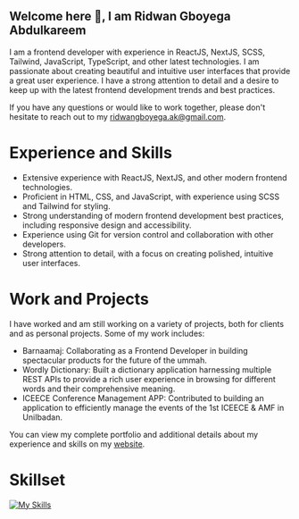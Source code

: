 ## Welcome here 👋, I am Ridwan Gboyega Abdulkareem

I am a frontend developer with experience in ReactJS, NextJS, SCSS, Tailwind, JavaScript, TypeScript, and other latest technologies. I am passionate about creating beautiful and intuitive user interfaces that provide a great user experience. I have a strong attention to detail and a desire to keep up with the latest frontend development trends and best practices.

If you have any questions or would like to work together, please don't hesitate to reach out to my ridwangboyega.ak@gmail.com.

# Experience and Skills

- Extensive experience with ReactJS, NextJS, and other modern frontend technologies.
- Proficient in HTML, CSS, and JavaScript, with experience using SCSS and Tailwind for styling.
- Strong understanding of modern frontend development best practices, including responsive design and accessibility.
- Experience using Git for version control and collaboration with other developers.
- Strong attention to detail, with a focus on creating polished, intuitive user interfaces.

# Work and Projects

I have worked and am still working on a variety of projects, both for clients and as personal projects. Some of my work includes:

- Barnaamaj: Collaborating as a Frontend Developer in building spectacular products for the future of the ummah.
- Wordly Dictionary: Built a dictionary application harnessing multiple REST APIs to provide a rich user experience in browsing for different words and their comprehensive meaning.
- ICEECE Conference Management APP: Contributed to building an application to efficiently manage the events of the 1st ICEECE & AMF in UniIbadan.

You can view my complete portfolio and additional details about my experience and skills on my [website](https//reedwane.com).

# Skillset

[![My Skills](https://skillicons.dev/icons?i=react,nextjs,js,ts,tailwind,sass,styledcomponents,redux,html,css&perline=4)](https://skillicons.dev)
